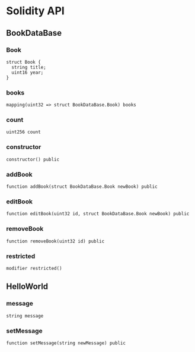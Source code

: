 # Solidity API

## BookDataBase

### Book

```solidity
struct Book {
  string title;
  uint16 year;
}
```

### books

```solidity
mapping(uint32 => struct BookDataBase.Book) books
```

### count

```solidity
uint256 count
```

### constructor

```solidity
constructor() public
```

### addBook

```solidity
function addBook(struct BookDataBase.Book newBook) public
```

### editBook

```solidity
function editBook(uint32 id, struct BookDataBase.Book newBook) public
```

### removeBook

```solidity
function removeBook(uint32 id) public
```

### restricted

```solidity
modifier restricted()
```

## HelloWorld

### message

```solidity
string message
```

### setMessage

```solidity
function setMessage(string newMessage) public
```

